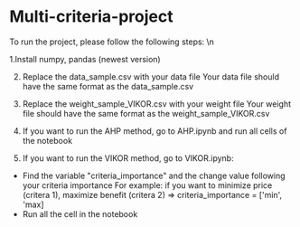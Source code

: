 # Multi-criteria-project
To run the project, please follow the following steps: \n

1.Install numpy, pandas (newest version)

2. Replace the data_sample.csv with your data file
Your data file should have the same format as the data_sample.csv

3. Replace the weight_sample_VIKOR.csv with your weight file
Your weight file should have the same format as the weight_sample_VIKOR.csv

4. If you want to run the AHP method, go to AHP.ipynb and run all cells of the notebook

5. If you want to run the VIKOR method, go to VIKOR.ipynb:
+ Find the variable "criteria_importance" and the change value following your criteria importance
For example: if you want to minimize price (critera 1), maximize benefit (critera 2)
=> criteria_importance = ['min', 'max]
+ Run all the cell in the notebook 
